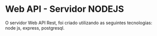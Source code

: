 # Web API - Servidor NODEJS

O servidor Web API Rest, foi criado utilizando as seguintes tecnologias: node js, express, postgresql.
